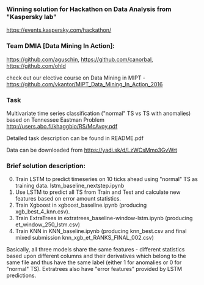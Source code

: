 ### Winning solution for Hackathon on Data Analysis from "Kaspersky lab"
https://events.kaspersky.com/hackathon/

### Team DMIA [Data Mining In Action]:
https://github.com/aguschin, https://github.com/canorbal, https://github.com/ohld

check out our elective course on Data Mining in MIPT - https://github.com/vkantor/MIPT_Data_Mining_In_Action_2016

### Task
Multivariate time series classification ("normal" TS vs TS with anomalies) based on Tennessee Eastman Problem http://users.abo.fi/khaggblo/RS/McAvoy.pdf

Detailed task description can be found in README.pdf

Data can be downloaded from https://yadi.sk/d/LzWCsMmo3GvWrt

### Brief solution description:

0) Train LSTM to predict timeseries on 10 ticks ahead using "normal" TS as training data. lstm_baseline_nextstep.ipynb
1) Use LSTM to predict all TS from Train and Test and calculate new features based on error amount statistics.
2) Train Xgboost in xgboost_baseline.ipynb (producing xgb_best_4_knn.csv).
3) Train ExtraTrees in extratrees_baseline-window-lstm.ipynb (producing et_window_250_lstm.csv)
4) Train KNN in KNN_baseline.ipynb (producing knn_best.csv and final mixed submission  knn_xgb_et_RANKS_FINAL_002.csv)

Basically, all three models share the same features - different statistics based upon different columns and their derivatives which belong to the same file and thus have the same label (either 1 for anomalies or 0 for "normal" TS). Extratrees also have "error features" provided by LSTM predictions.

